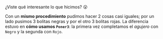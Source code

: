 ¿Viste qué interesante lo que hicimos? :open_mouth:

Con un **mismo procedimiento** pudimos hacer 2 cosas casi iguales; por un lado pusimos 3 bolitas negras y por el otro 3 bolitas rojas. La diferencia estuvo en **cómo usamos `Poner3`**: la primera vez completamos el _agujero_ con `Negro` y la segunda con `Rojo`.